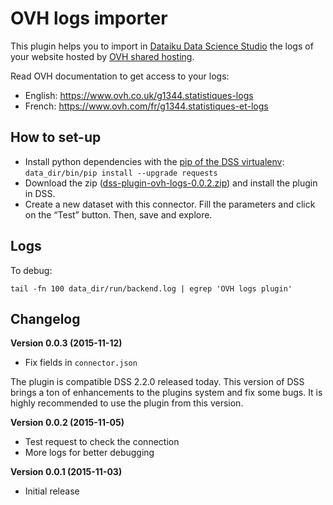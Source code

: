# OVH logs importer

This plugin helps you to import in [Dataiku Data Science Studio](http://www.dataiku.com/dss/) the logs of your website hosted by [OVH shared hosting](http://www.ovh.com).

Read OVH documentation to get access to your logs:

* English: https://www.ovh.co.uk/g1344.statistiques-logs
* French: https://www.ovh.com/fr/g1344.statistiques-et-logs

## How to set-up

* Install python dependencies with the [pip of the DSS virtualenv](http://learn.dataiku.com/howto/code/python/install-python-packages.html): `data_dir/bin/pip install --upgrade requests`
* Download the zip ([dss-plugin-ovh-logs-0.0.2.zip](https://github.com/jereze/dataiku-dss-plugin-ovh-logs/releases/download/v0.0.2/dss-plugin-ovh-logs-0.0.2.zip)) and install the plugin in DSS.
* Create a new dataset with this connector. Fill the parameters and click on the “Test” button. Then, save and explore.

## Logs

To debug:

`tail -fn 100 data_dir/run/backend.log | egrep 'OVH logs plugin'`

## Changelog

**Version 0.0.3 (2015-11-12)**

* Fix fields in `connector.json`

The plugin is compatible DSS 2.2.0 released today. This version of DSS brings a ton of enhancements to the plugins system and fix some bugs. It is highly recommended to use the plugin from this version.

**Version 0.0.2 (2015-11-05)**

* Test request to check the connection
* More logs for better debugging

**Version 0.0.1 (2015-11-03)**

* Initial release
